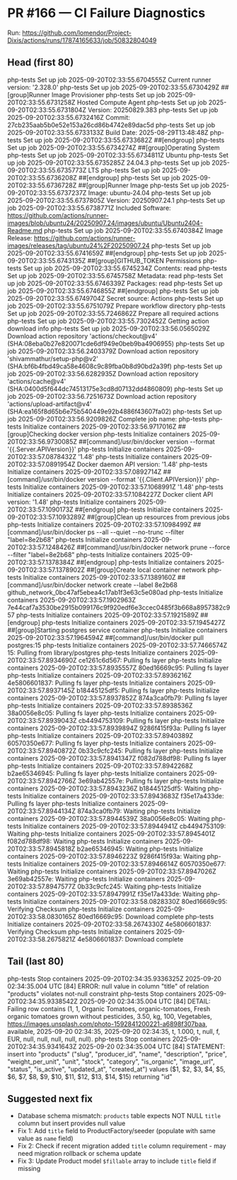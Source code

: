 # PR #166 — CI Failure Diagnostics
Run: https://github.com/lomendor/Project-Dixis/actions/runs/17874165633/job/50832804049

## Head (first 80)
php-tests	Set up job	﻿2025-09-20T02:33:55.6704555Z Current runner version: '2.328.0'
php-tests	Set up job	2025-09-20T02:33:55.6730429Z ##[group]Runner Image Provisioner
php-tests	Set up job	2025-09-20T02:33:55.6731258Z Hosted Compute Agent
php-tests	Set up job	2025-09-20T02:33:55.6731804Z Version: 20250829.383
php-tests	Set up job	2025-09-20T02:33:55.6732416Z Commit: 27cb235aab5b0e52e153a26cd86b4742e89dac5d
php-tests	Set up job	2025-09-20T02:33:55.6733133Z Build Date: 2025-08-29T13:48:48Z
php-tests	Set up job	2025-09-20T02:33:55.6733682Z ##[endgroup]
php-tests	Set up job	2025-09-20T02:33:55.6734274Z ##[group]Operating System
php-tests	Set up job	2025-09-20T02:33:55.6734811Z Ubuntu
php-tests	Set up job	2025-09-20T02:33:55.6735285Z 24.04.3
php-tests	Set up job	2025-09-20T02:33:55.6735773Z LTS
php-tests	Set up job	2025-09-20T02:33:55.6736208Z ##[endgroup]
php-tests	Set up job	2025-09-20T02:33:55.6736728Z ##[group]Runner Image
php-tests	Set up job	2025-09-20T02:33:55.6737237Z Image: ubuntu-24.04
php-tests	Set up job	2025-09-20T02:33:55.6737805Z Version: 20250907.24.1
php-tests	Set up job	2025-09-20T02:33:55.6738771Z Included Software: https://github.com/actions/runner-images/blob/ubuntu24/20250907.24/images/ubuntu/Ubuntu2404-Readme.md
php-tests	Set up job	2025-09-20T02:33:55.6740384Z Image Release: https://github.com/actions/runner-images/releases/tag/ubuntu24%2F20250907.24
php-tests	Set up job	2025-09-20T02:33:55.6741659Z ##[endgroup]
php-tests	Set up job	2025-09-20T02:33:55.6743135Z ##[group]GITHUB_TOKEN Permissions
php-tests	Set up job	2025-09-20T02:33:55.6745234Z Contents: read
php-tests	Set up job	2025-09-20T02:33:55.6745758Z Metadata: read
php-tests	Set up job	2025-09-20T02:33:55.6746339Z Packages: read
php-tests	Set up job	2025-09-20T02:33:55.6746855Z ##[endgroup]
php-tests	Set up job	2025-09-20T02:33:55.6749704Z Secret source: Actions
php-tests	Set up job	2025-09-20T02:33:55.6751079Z Prepare workflow directory
php-tests	Set up job	2025-09-20T02:33:55.7246862Z Prepare all required actions
php-tests	Set up job	2025-09-20T02:33:55.7302452Z Getting action download info
php-tests	Set up job	2025-09-20T02:33:56.0565029Z Download action repository 'actions/checkout@v4' (SHA:08eba0b27e820071cde6df949e0beb9ba4906955)
php-tests	Set up job	2025-09-20T02:33:56.2403379Z Download action repository 'shivammathur/setup-php@v2' (SHA:bf6b4fbd49ca58e4608c9c89fba0b8d90bd2a39f)
php-tests	Set up job	2025-09-20T02:33:56.6282935Z Download action repository 'actions/cache@v4' (SHA:0400d5f644dc74513175e3cd8d07132dd4860809)
php-tests	Set up job	2025-09-20T02:33:56.7251673Z Download action repository 'actions/upload-artifact@v4' (SHA:ea165f8d65b6e75b540449e92b4886f43607fa02)
php-tests	Set up job	2025-09-20T02:33:56.9209826Z Complete job name: php-tests
php-tests	Initialize containers	﻿2025-09-20T02:33:56.9717016Z ##[group]Checking docker version
php-tests	Initialize containers	2025-09-20T02:33:56.9730085Z ##[command]/usr/bin/docker version --format '{{.Server.APIVersion}}'
php-tests	Initialize containers	2025-09-20T02:33:57.0878432Z '1.48'
php-tests	Initialize containers	2025-09-20T02:33:57.0891954Z Docker daemon API version: '1.48'
php-tests	Initialize containers	2025-09-20T02:33:57.0892714Z ##[command]/usr/bin/docker version --format '{{.Client.APIVersion}}'
php-tests	Initialize containers	2025-09-20T02:33:57.1068991Z '1.48'
php-tests	Initialize containers	2025-09-20T02:33:57.1084227Z Docker client API version: '1.48'
php-tests	Initialize containers	2025-09-20T02:33:57.1090173Z ##[endgroup]
php-tests	Initialize containers	2025-09-20T02:33:57.1093289Z ##[group]Clean up resources from previous jobs
php-tests	Initialize containers	2025-09-20T02:33:57.1098499Z ##[command]/usr/bin/docker ps --all --quiet --no-trunc --filter "label=8e2b68"
php-tests	Initialize containers	2025-09-20T02:33:57.1248426Z ##[command]/usr/bin/docker network prune --force --filter "label=8e2b68"
php-tests	Initialize containers	2025-09-20T02:33:57.1378384Z ##[endgroup]
php-tests	Initialize containers	2025-09-20T02:33:57.1378902Z ##[group]Create local container network
php-tests	Initialize containers	2025-09-20T02:33:57.1389160Z ##[command]/usr/bin/docker network create --label 8e2b68 github_network_0bc47af5ebea4c17ab1f3e63c5e080ad
php-tests	Initialize containers	2025-09-20T02:33:57.1902963Z 7e44caf7a3530be2915b099176c9f920edf6e3ccec0485f3b668a8957382c957
php-tests	Initialize containers	2025-09-20T02:33:57.1921589Z ##[endgroup]
php-tests	Initialize containers	2025-09-20T02:33:57.1945427Z ##[group]Starting postgres service container
php-tests	Initialize containers	2025-09-20T02:33:57.1964594Z ##[command]/usr/bin/docker pull postgres:15
php-tests	Initialize containers	2025-09-20T02:33:57.7466574Z 15: Pulling from library/postgres
php-tests	Initialize containers	2025-09-20T02:33:57.8934690Z ce1261c6d567: Pulling fs layer
php-tests	Initialize containers	2025-09-20T02:33:57.8935557Z 80ed16669c95: Pulling fs layer
php-tests	Initialize containers	2025-09-20T02:33:57.8936216Z 4e5806601837: Pulling fs layer
php-tests	Initialize containers	2025-09-20T02:33:57.8937145Z b18445125df5: Pulling fs layer
php-tests	Initialize containers	2025-09-20T02:33:57.8937852Z 874a3ca0fb79: Pulling fs layer
php-tests	Initialize containers	2025-09-20T02:33:57.8938536Z 38a0056e8c05: Pulling fs layer
php-tests	Initialize containers	2025-09-20T02:33:57.8939043Z cb4494753109: Pulling fs layer
php-tests	Initialize containers	2025-09-20T02:33:57.8939894Z 9286f415f93a: Pulling fs layer
php-tests	Initialize containers	2025-09-20T02:33:57.8940389Z 60570350e677: Pulling fs layer
php-tests	Initialize containers	2025-09-20T02:33:57.8940872Z 0b33c9cfc245: Pulling fs layer
php-tests	Initialize containers	2025-09-20T02:33:57.8941347Z f082d788df98: Pulling fs layer
php-tests	Initialize containers	2025-09-20T02:33:57.8942268Z b2ae65346945: Pulling fs layer
php-tests	Initialize containers	2025-09-20T02:33:57.8942766Z 3e69ab42557e: Pulling fs layer
php-tests	Initialize containers	2025-09-20T02:33:57.8943236Z b18445125df5: Waiting
php-tests	Initialize containers	2025-09-20T02:33:57.8943683Z f35e17a433de: Pulling fs layer
php-tests	Initialize containers	2025-09-20T02:33:57.8944134Z 874a3ca0fb79: Waiting
php-tests	Initialize containers	2025-09-20T02:33:57.8944539Z 38a0056e8c05: Waiting
php-tests	Initialize containers	2025-09-20T02:33:57.8944941Z cb4494753109: Waiting
php-tests	Initialize containers	2025-09-20T02:33:57.8945401Z f082d788df98: Waiting
php-tests	Initialize containers	2025-09-20T02:33:57.8945818Z b2ae65346945: Waiting
php-tests	Initialize containers	2025-09-20T02:33:57.8946223Z 9286f415f93a: Waiting
php-tests	Initialize containers	2025-09-20T02:33:57.8946614Z 60570350e677: Waiting
php-tests	Initialize containers	2025-09-20T02:33:57.8947026Z 3e69ab42557e: Waiting
php-tests	Initialize containers	2025-09-20T02:33:57.8947577Z 0b33c9cfc245: Waiting
php-tests	Initialize containers	2025-09-20T02:33:57.8947991Z f35e17a433de: Waiting
php-tests	Initialize containers	2025-09-20T02:33:58.0828330Z 80ed16669c95: Verifying Checksum
php-tests	Initialize containers	2025-09-20T02:33:58.0830165Z 80ed16669c95: Download complete
php-tests	Initialize containers	2025-09-20T02:33:58.2674330Z 4e5806601837: Verifying Checksum
php-tests	Initialize containers	2025-09-20T02:33:58.2675821Z 4e5806601837: Download complete

## Tail (last 80)
php-tests	Stop containers	2025-09-20T02:34:35.9336325Z  2025-09-20 02:34:35.004 UTC [84] ERROR:  null value in column "title" of relation "products" violates not-null constraint
php-tests	Stop containers	2025-09-20T02:34:35.9338542Z  2025-09-20 02:34:35.004 UTC [84] DETAIL:  Failing row contains (1, 1, Organic Tomatoes, organic-tomatoes, Fresh organic tomatoes grown without pesticides, 3.50, kg, 100, Vegetables, https://images.unsplash.com/photo-1592841200221-a6898f307baa, available, 2025-09-20 02:34:35, 2025-09-20 02:34:35, t, 1.000, t, null, f, EUR, null, null, null, null, null).
php-tests	Stop containers	2025-09-20T02:34:35.9341643Z  2025-09-20 02:34:35.004 UTC [84] STATEMENT:  insert into "products" ("slug", "producer_id", "name", "description", "price", "weight_per_unit", "unit", "stock", "category", "is_organic", "image_url", "status", "is_active", "updated_at", "created_at") values ($1, $2, $3, $4, $5, $6, $7, $8, $9, $10, $11, $12, $13, $14, $15) returning "id"

## Suggested next fix
- Database schema mismatch: `products` table expects NOT NULL `title` column but insert provides null value
- Fix 1: Add `title` field to ProductFactory/seeder (populate with same value as `name` field)
- Fix 2: Check if recent migration added `title` column requirement - may need migration rollback or schema update
- Fix 3: Update Product model `$fillable` array to include `title` field if missing
